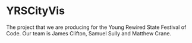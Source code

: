 # YRSCityVis
The project that we are producing for the Young Rewired State Festival of Code. Our team is James Clifton, Samuel Sully and Matthew Crane.
